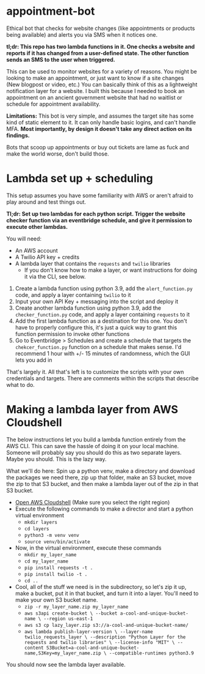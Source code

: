 # appointment-bot
Ethical bot that checks for website changes (like appointments or products being available) and alerts you via SMS when it notices one.

**tl;dr: This repo has two lambda functions in it. One checks a website and reports if it has changed from a user-defined state. The other function sends an SMS to the user when triggered.**

This can be used to monitor websites for a variety of reasons. You might be looking to make an appointment, or just want to know if a site changes (New blogpost or video, etc.) You can basically think of this as a lightweight notification layer for a website. I built this because I needed to book an appointment on an ancient government website that had no waitlist or schedule for appointment availability. 

**Limitations:** This bot is very simple, and assumes the target site has some kind of static element to it. It can only handle basic logins, and can't handle MFA. **Most importantly, by design it doesn't take any direct action on its findings.** 

Bots that scoop up appointments or buy out tickets are lame as fuck and make the world worse, don't build those. 

# Lambda set up + scheduling

This setup assumes you have some familiarity with AWS or aren't afraid to play around and test things out. 

**Tl;dr: Set up two lambdas for each python script. Trigger the website checker function via an eventbridge schedule, and give it permission to execute other lambdas.**

You will need:
* An AWS account
* A Twilio API key + credits
* A lambda layer that contains the `requests` and `twilio` libraries
  * If you don't know how to make a layer, or want instructions for doing it via the CLI, see below.
  

1. Create a lambda function using python 3.9, add the `alert_function.py` code, and apply a layer containing `twilio` to it
2. Input your own API Key + messaging into the script and deploy it
3. Create another lambda function using python 3.9, add the `checker_function.py` code, and apply a layer containing `requests` to it
4. Add the first lambda function as a destination for this one. You don't have to properly configure this, it's just a quick way to grant this function permission to invoke other functions
5. Go to Eventbridge > Schedules and create a schedule that targets the `chekcer_function.py` function on a schedule that makes sense. I'd recommend 1 hour with +/- 15 minutes of randomness, which the GUI lets you add in

That's largely it. All that's left is to customize the scripts with your own credentials and targets. There are comments within the scripts that describe what to do.



# Making a lambda layer from AWS Cloudshell


The below instructions let you build a lambda function entirely from the AWS CLI. This can save the hassle of doing it on your local machine. Someone will probably say you should do this as two separate layers. Maybe you should. This is the lazy way. 

What we'll do here: Spin up a python venv, make a directory and download the packages we need there, zip up that folder, make an S3 bucket, move the zip to that S3 bucket, and then make a lambda layer out of the zip in that S3 bucket. 

* [Open AWS Cloudshell](https://console.aws.amazon.com/cloudshell) (Make sure you select the right region)
* Execute the following commands to make a director and start a python virtual environment
  * `mkdir layers`
  * `cd layers`
  * `python3 -m venv venv`
  * `source venv/bin/activate`
* Now, in the virtual environment, execute these commands
  * `mkdir my_layer_name`
  * `cd my_layer_name`
  * `pip install requests -t .`
  * `pip install twilio -t .`
  * `cd ..`
* Cool, all of the stuff we need is in the subdirectory, so let's zip it up, make a bucket, put it in that bucket, and turn it into a layer. You'll need to make your own S3 bucket name. 
  * `zip -r my_layer_name.zip my_layer_name`
  * `aws s3api create-bucket \
    --bucket a-cool-and-unique-bucket-name \
    --region us-east-1`
  * `aws s3 cp lazy_layer.zip s3://a-cool-and-unique-bucket-name/`
  * `aws lambda publish-layer-version \
    --layer-name twilio_requests_layer \
    --description "Python Layer for the requests and twilio libraries" \
    --license-info "MIT" \
    --content S3Bucket=a-cool-and-unique-bucket-name,S3Key=my_layer_name.zip \
    --compatible-runtimes python3.9`
    
You should now see the lambda layer available. 
